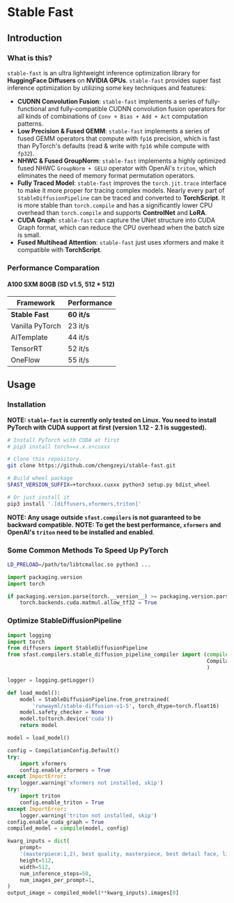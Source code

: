 # Stable Fast

## Introduction

### What is this?

`stable-fast` is an ultra lightweight inference optimization library for __HuggingFace Diffusers__ on __NVIDIA GPUs__.
`stable-fast` provides super fast inference optimization by utilizing some key techniques and features:

- __CUDNN Convolution Fusion__: `stable-fast` implements a series of fully-functional and fully-compatible CUDNN convolution fusion operators for all kinds of combinations of `Conv + Bias + Add + Act` computation patterns.
- __Low Precision & Fused GEMM__: `stable-fast` implements a series of fused GEMM operators that compute with `fp16` precision, which is fast than PyTorch's defaults (read & write with `fp16` while compute with `fp32`).
- __NHWC & Fused GroupNorm__: `stable-fast` implements a highly optimized fused NHWC `GroupNorm + GELU` operator with OpenAI's `triton`, which eliminates the need of memory format permutation operators.
- __Fully Traced Model__: `stable-fast` improves the `torch.jit.trace` interface to make it more proper for tracing complex models. Nearly every part of `StableDiffusionPipeline` can be traced and converted to __TorchScript__. It is more stable than `torch.compile` and has a significantly lower CPU overhead than `torch.compile` and supports __ControlNet__ and __LoRA__.
- __CUDA Graph__: `stable-fast` can capture the UNet structure into CUDA Graph format, which can reduce the CPU overhead when the batch size is small.
- __Fused Multihead Attention__: `stable-fast` just uses xformers and make it compatible with __TorchScript__.

### Performance Comparation

#### A100 SXM 80GB (SD v1.5, 512 * 512)

| Framework       | Performance |
| --------------- | ----------- |
| __Stable Fast__ | __60 it/s__ |
| Vanilla PyTorch | 23 it/s     |
| AITemplate      | 44 it/s     |
| TensorRT        | 52 it/s     |
| OneFlow         | 55 it/s     |

## Usage

### Installation

__NOTE: `stable-fast` is currently only tested on Linux. You need to install PyTorch with CUDA support at first (version 1.12 - 2.1 is suggested).__

```bash
# Install PyTorch with CUDA at first
# pip3 install torch==x.x.x+cuxxx

# Clone this repository.
git clone https://github.com/chengzeyi/stable-fast.git

# Build wheel package
SFAST_VERSION_SUFFIX=+torchxxx.cuxxx python3 setup.py bdist_wheel

# Or just install it
pip3 install '.[diffusers,xformers,triton]'
```

__NOTE: Any usage outside `sfast.compilers` is not guaranteed to be backward compatible.__
__NOTE: To get the best performance, `xformers` and OpenAI's `triton` need to be installed and enabled__.

### Some Common Methods To Speed Up PyTorch

```bash
LD_PRELOAD=/path/to/libtcmalloc.so python3 ...
```

```python
import packaging.version
import torch

if packaging.version.parse(torch.__version__) >= packaging.version.parse('1.12.0'):
    torch.backends.cuda.matmul.allow_tf32 = True
```

### Optimize StableDiffusionPipeline

```python
import logging
import torch
from diffusers import StableDiffusionPipeline
from sfast.compilers.stable_diffusion_pipeline_compiler import (compile,
                                                                CompilationConfig
                                                                )

logger = logging.getLogger()

def load_model():
    model = StableDiffusionPipeline.from_pretrained(
        'runwayml/stable-diffusion-v1-5', torch_dtype=torch.float16)
    model.safety_checker = None
    model.to(torch.device('cuda'))
    return model

model = load_model()

config = CompilationConfig.Default()
try:
    import xformers
    config.enable_xformers = True
except ImportError:
    logger.warning('xformers not installed, skip')
try:
    import triton
    config.enable_triton = True
except ImportError:
    logger.warning('triton not installed, skip')
config.enable_cuda_graph = True
compiled_model = compile(model, config)

kwarg_inputs = dict(
    prompt=
    '(masterpiece:1,2), best quality, masterpiece, best detail face, lineart, monochrome, a beautiful girl',
    height=512,
    width=512,
    num_inference_steps=50,
    num_images_per_prompt=1,
)
output_image = compiled_model(**kwarg_inputs).images[0]
```
